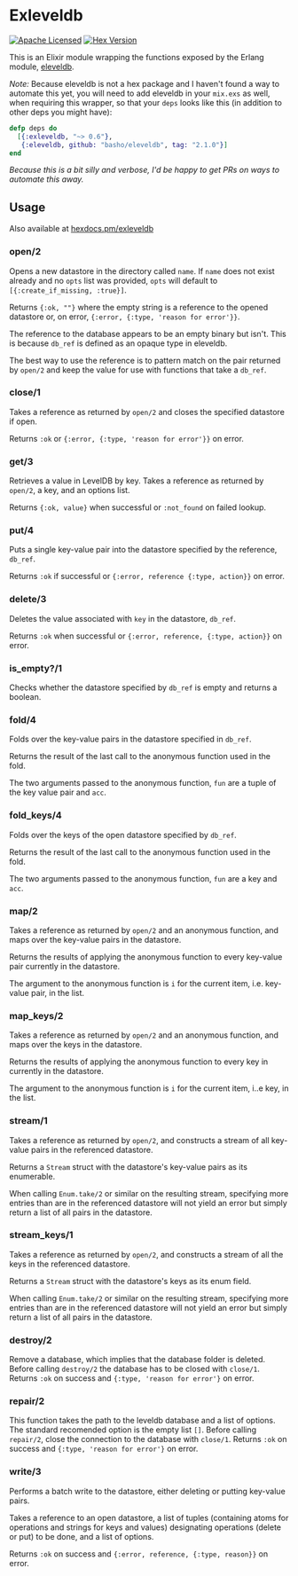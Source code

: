 Exleveldb
=========

[![Apache Licensed](https://img.shields.io/badge/license-Apache%202.0-blue.svg)](https://github.com/skovsgaard/exleveldb/blob/master/LICENSE)
[![Hex Version](http://img.shields.io/hexpm/v/exleveldb.svg?style=flat-square)](https://hex.pm/packages/exleveldb)

This is an Elixir module wrapping the functions exposed by the Erlang module, [eleveldb](https://github.com/basho/eleveldb).

*Note:* Because eleveldb is not a hex package and I haven't found a way to automate this yet, you will need to add eleveldb in your `mix.exs` as well, when requiring this wrapper, so that your `deps` looks like this (in addition to other deps you might have):

```elixir
defp deps do
  [{:exleveldb, "~> 0.6"},
   {:eleveldb, github: "basho/eleveldb", tag: "2.1.0"}]
end
```

*Because this is a bit silly and verbose, I'd be happy to get PRs on ways to automate this away.*

## Usage

Also available at [hexdocs.pm/exleveldb](http://hexdocs.pm/exleveldb/)

### open/2
Opens a new datastore in the directory called `name`. If `name` does not exist already and no `opts` list was provided, `opts` will default to `[{:create_if_missing, :true}]`.

Returns `{:ok, ""}` where the empty string is a reference to the opened datastore or, on error, `{:error, {:type, 'reason for error'}}`.

The reference to the database appears to be an empty binary but isn't. This is because `db_ref` is defined as an opaque type in eleveldb.

The best way to use the reference is to pattern match on the pair returned by `open/2` and keep the value for use with functions that take a `db_ref`.

### close/1
Takes a reference as returned by `open/2` and closes the specified datastore if open.

Returns `:ok` or `{:error, {:type, 'reason for error'}}` on error.

### get/3
Retrieves a value in LevelDB by key. Takes a reference as returned by `open/2`, a key, and an options list.

Returns `{:ok, value}` when successful or `:not_found` on failed lookup.

### put/4
Puts a single key-value pair into the datastore specified by the reference, `db_ref`.

Returns `:ok` if successful or `{:error, reference {:type, action}}` on error.

### delete/3
Deletes the value associated with `key` in the datastore, `db_ref`.

Returns `:ok` when successful or `{:error, reference, {:type, action}}` on error.

### is\_empty?/1
Checks whether the datastore specified by `db_ref` is empty and returns a boolean.

### fold/4
Folds over the key-value pairs in the datastore specified in `db_ref`.

Returns the result of the last call to the anonymous function used in the fold.

The two arguments passed to the anonymous function, `fun` are a tuple of the key value pair and `acc`.

### fold\_keys/4
Folds over the keys of the open datastore specified by `db_ref`.

Returns the result of the last call to the anonymous function used in the fold.

The two arguments passed to the anonymous function, `fun` are a key and `acc`.

### map/2
Takes a reference as returned by `open/2` and an anonymous function,
and maps over the key-value pairs in the datastore.

Returns the results of applying the anonymous function to
every key-value pair currently in the datastore.

The argument to the anonymous function is `i` for the current item,
i.e. key-value pair, in the list.

### map_keys/2
Takes a reference as returned by `open/2` and an anonymous function,
and maps over the keys in the datastore.

Returns the results of applying the anonymous function to
every key in currently in the datastore.

The argument to the anonymous function is `i` for the current item,
i..e key, in the list.

### stream/1
Takes a reference as returned by `open/2`,
and constructs a stream of all key-value pairs in the referenced datastore.

Returns a `Stream` struct with the datastore's key-value pairs as its enumerable.

When calling `Enum.take/2` or similar on the resulting stream,
specifying more entries than are in the referenced datastore
will not yield an error but simply return a list of all pairs in the datastore.

### stream_keys/1
Takes a reference as returned by `open/2`,
and constructs a stream of all the keys in the referenced datastore.

Returns a `Stream` struct with the datastore's keys as its enum field.

When calling `Enum.take/2` or similar on the resulting stream,
specifying more entries than are in the referenced datastore
will not yield an error but simply return a list of all pairs in the datastore.

### destroy/2
Remove a database, which implies that the database folder is deleted. Before calling `destroy/2` the database has to be closed with `close/1`. Returns `:ok` on success and `{:type, 'reason for error'}` on error.

### repair/2
This function takes the path to the leveldb database and a list of options. The standard recomended option is the empty list `[]`.
Before calling `repair/2`, close the connection to the database with `close/1`.
Returns `:ok` on success and `{:type, 'reason for error'}` on error.

### write/3
Performs a batch write to the datastore, either deleting or putting key-value pairs.

Takes a reference to an open datastore, a list of tuples (containing atoms for operations and strings for keys and values) designating operations (delete or put) to be done, and a list of options.

Returns `:ok` on success and `{:error, reference, {:type, reason}}` on error.
